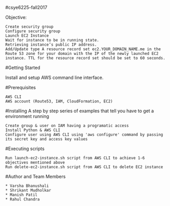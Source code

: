 #csye6225-fall2017

Objective:

    Create security group
    Configure security group
    Launch EC2 Instance
    Wait for instance to be in running state.
    Retrieving instance’s public IP address.
    Add/Update type A resource record set ec2.YOUR_DOMAIN_NAME.me in the Route 53 zone for your domain with the IP of the newly launched EC2 instance. TTL for the resource record set should be set to 60 seconds.

#Getting Started

Install and setup AWS command line interface.

#Prerequisites

    AWS CLI
    AWS account (Route53, IAM, CloudFormation, EC2)

#Installing A step by step series of examples that tell you have to get a environment running

    Create group & user on IAM having a programatic access
    Install Python & AWS CLI
    Configure user using AWS CLI using 'aws configure' command by passing its secret key and access key values

#Executing scripts

    Run launch-ec2-instance.sh script from AWS CLI to achieve 1-6 objectives mentioned above
    Run delete-ec2-instance.sh script from AWS CLI to delete EC2 instance
    
#Author and Team Members

    * Varsha Bhanushali
    * Shrikant Mudholkar
    * Manish Patil
    * Rahul Chandra
